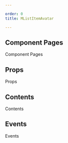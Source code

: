 ```yaml
---

order: 0
title: MListItemAvatar

---
```

 
## Component Pages
 
Component Pages
 
## Props
 
Props
 
## Contents
 
Contents
 
## Events
 
Events
 

